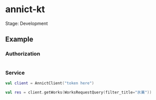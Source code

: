 # annict-kt

Stage: Development

## Example

### Authorization
```kotlin
```

### Service

```kotlin
val client = AnnictClient("token here")

val res = client.getWorks(WorksRequestQuery(filter_title="氷菓"))
```
